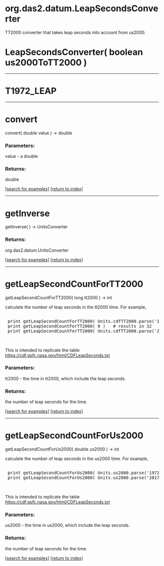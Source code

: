 # org.das2.datum.LeapSecondsConverter

TT2000 converter that takes leap seconds into account from us2000.

# LeapSecondsConverter( boolean us2000ToTT2000 )


***
<a name="T1972_LEAP"></a>
# T1972_LEAP



***
<a name="convert"></a>
# convert
convert( double value ) &rarr; double



### Parameters:
value - a double

### Returns:
double


<a href="https://github.com/autoplot/dev/search?q=convert&unscoped_q=convert">[search for examples]</a>
<a href="https://github.com/autoplot/documentation/blob/master/javadoc/index-all.md">[return to index]</a>

***
<a name="getInverse"></a>
# getInverse
getInverse(  ) &rarr; UnitsConverter



### Returns:
org.das2.datum.UnitsConverter


<a href="https://github.com/autoplot/dev/search?q=getInverse&unscoped_q=getInverse">[search for examples]</a>
<a href="https://github.com/autoplot/documentation/blob/master/javadoc/index-all.md">[return to index]</a>

***
<a name="getLeapSecondCountForTT2000"></a>
# getLeapSecondCountForTT2000
getLeapSecondCountForTT2000( long tt2000 ) &rarr; int

calculate the number of leap seconds in the tt2000 time.  For example,
 <pre>
 
 print getLeapSecondCountForTT2000( Units.cdfTT2000.parse('1972-01-01T00:00Z').doubleValue(Units.cdfTT2000) ) # results in 10
 print getLeapSecondCountForTT2000( 0 )   # results in 32
 print getLeapSecondCountForTT2000( Units.cdfTT2000.parse('2017-01-01T00:00Z').doubleValue(Units.cdfTT2000) ) # results in 37
 
 </pre>
 This is intended to replicate the table https://cdf.gsfc.nasa.gov/html/CDFLeapSeconds.txt

### Parameters:
tt2000 - the time in tt2000, which include the leap seconds.

### Returns:
the number of leap seconds for the time.

<a href="https://github.com/autoplot/dev/search?q=getLeapSecondCountForTT2000&unscoped_q=getLeapSecondCountForTT2000">[search for examples]</a>
<a href="https://github.com/autoplot/documentation/blob/master/javadoc/index-all.md">[return to index]</a>

***
<a name="getLeapSecondCountForUs2000"></a>
# getLeapSecondCountForUs2000
getLeapSecondCountForUs2000( double us2000 ) &rarr; int

calculate the number of leap seconds in the us2000 time.  For example,
 <pre>
 
 print getLeapSecondCountForUs2000( Units.us2000.parse('1972-01-01T00:00Z').doubleValue(Units.us2000) ) # results in 10
 print getLeapSecondCountForUs2000( Units.us2000.parse('2017-01-01T00:00Z').doubleValue(Units.us2000) ) # results in 37
 
 </pre>
 This is intended to replicate the table https://cdf.gsfc.nasa.gov/html/CDFLeapSeconds.txt

### Parameters:
us2000 - the time in us2000, which include the leap seconds.

### Returns:
the number of leap seconds for the time.

<a href="https://github.com/autoplot/dev/search?q=getLeapSecondCountForUs2000&unscoped_q=getLeapSecondCountForUs2000">[search for examples]</a>
<a href="https://github.com/autoplot/documentation/blob/master/javadoc/index-all.md">[return to index]</a>

